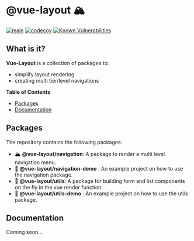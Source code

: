 # @vue-layout 🏔	

[![main](https://github.com/Tada5hi/vue-layout/actions/workflows/main.yml/badge.svg)](https://github.com/Tada5hi/vue-layout/actions/workflows/main.yml)
[![codecov](https://codecov.io/gh/Tada5hi/vue-layout/branch/master/graph/badge.svg?token=FHE347R1NW)](https://codecov.io/gh/Tada5hi/vue-layout)
[![Known Vulnerabilities](https://snyk.io/test/github/Tada5hi/vue-layout/badge.svg)](https://snyk.io/test/github/Tada5hi/vue-layout)

## What is it?
**Vue-Layout** is a collection of packages to:

- simplify layout rendering
- creating multi tier/level navigations

**Table of Contents**

- [Packages](#packages)
- [Documentation](#documentaion)

## Packages
The repository contains the following packages:

- 🏔 **@vue-layout/navigation**: A package to render a multi level navigation menu.
- 🧪 **@vue-layout/navigation-demo** : An example project on how to use the navigation package.
- 🧰 **@vue-layout/utils**: A package for building form and list components on the fly in the vue render function.
- 🧪 **@vue-layout/utils-demo** : An example project on how to use the utils package.

## Documentation
Coming soon...

